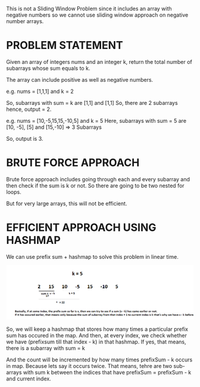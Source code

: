 This is not a Sliding Window Problem since it includes an array with negative numbers so we cannot use sliding window approach on negative number arrays.


# PROBLEM STATEMENT

Given an array of integers nums and an integer k, return the total number of subarrays whose sum equals to k.

The array can include positive as well as negative numbers.


e.g. nums = [1,1,1] and k = 2

So, subarrays with sum = k are [1,1] and [1,1]
So, there are 2 subarrays hence, output = 2.

e.g. nums = [10,-5,15,15,-10,5] and k = 5
Here, subarrays with sum = 5 are 
[10, -5], [5] and [15,-10] => 3 Subarrays

So, output is 3. 

# BRUTE FORCE APPROACH 

Brute force approach includes going through each and every subarray and then check if the sum is k or not. So there are going to be two nested for loops.

But for very large arrays, this will not be efficient.

# EFFICIENT APPROACH USING HASHMAP

We can use prefix sum + hashmap to solve this problem in linear time.

![](2022-09-13-16-24-58.png)

So, we will keep a hashmap that stores how many times a particular prefix sum has occured in the map. And then, at every index, we check whether we have (prefixsum till that index - k) in that hashmap. If yes, that means, there is a subarray with sum = k

And the count will be incremented by how many times prefixSum - k occurs in map. Because lets say it occurs twice. That means, tehre are two sub-arrays with sum k between the indices that have prefixSum = prefixSum - k and current index.
